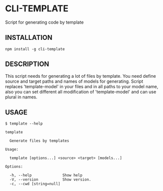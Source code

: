# CLI-TEMPLATE

Script for generating code by template

## INSTALLATION

```
npm install -g cli-template
```

## DESCRIPTION

This script needs for generating a lot of files by template. You need define source and target paths and names of models for generating. Script replaces 'template-model' in your files and in all paths to your model name, also you can set different all modification of 'template-model' and can use plural in names.

## USAGE

```
$ template --help

template

  Generate files by templates

Usage:

  template [options...] <source> <target> [models...]

Options:

  -h, --help              Show help
  -V, --version           Show version.
  -c, --cwd [string=null]
```